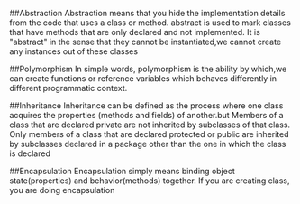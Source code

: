 ##Abstraction
Abstraction means that you hide the implementation details from the code that uses a class or method.
abstract is used to mark classes that have methods that are only declared and not implemented. 
It is "abstract" in the sense that they cannot be instantiated,we cannot create any instances out of these classes 


##Polymorphism
In simple words, polymorphism is the ability by which,we can create functions or reference variables which behaves 
differently in different programmatic context.

##Inheritance
Inheritance can be defined as the process where one class acquires the properties (methods and fields) of another.but 
Members of a class that are declared private are not inherited by subclasses of that class. Only members of a class that are 
declared protected or public are inherited by subclasses declared in a package other than the one in which the class is declared

##Encapsulation
Encapsulation simply means binding object state(properties) and behavior(methods) together. If you are creating class, you are doing encapsulation